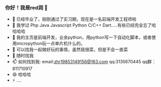 ### 你好！我是red润 👋
- 🔭 已经毕业了，刚刚通过了实习期，现在是一名前端开发工程师啦
- 🌱 我学过 Php Java Javascript Python C/C++ Dart.....有些已经完全忘了哈哈哈哈
- 👯 我的主页是前端开发，业余python，用python写一下自动化脚本，或者使用micropython玩一点单片机什么的。
- 🤔 可以找我一起做好玩的事情，虽然我很菜，但是不会一直菜
- 💬 随时找我
- 📫 如何找到我: email:zhr19853149156@163.com qq:3135670445 qq群：811710917
- 😄 哈哈哈
- ⚡ ....
